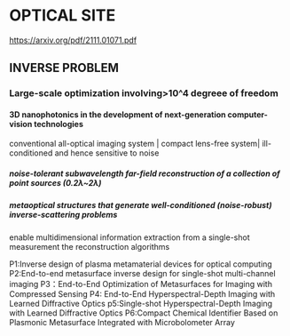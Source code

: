 # OPTICAL SITE
https://arxiv.org/pdf/2111.01071.pdf
## INVERSE PROBLEM
### Large-scale optimization involving>10^4 degreee of freedom

#### 3D nanophotonics in the development of next-generation computer-vision technologies
conventional  all-optical imaging system |
compact lens-free system| ill-conditioned and hence sensitive to noise

##### noise-tolerant subwavelength far-field reconstruction of a collection of point sources (0.2λ~2λ) 
##### metaoptical structures that generate well-conditioned (noise-robust) inverse-scattering problems
enable multidimensional information extraction from a single-shot measurement
the reconstruction algorithms



P1:Inverse design of plasma metamaterial devices for optical computing
P2:End-to-end metasurface inverse design for single-shot multi-channel imaging
P3：End-to-End Optimization of Metasurfaces for Imaging with Compressed Sensing
P4: End-to-End Hyperspectral-Depth Imaging with Learned Diffractive Optics
p5:Single-shot Hyperspectral-Depth Imaging with Learned Diffractive Optics
P6:Compact Chemical Identifier Based on Plasmonic Metasurface Integrated with Microbolometer Array
